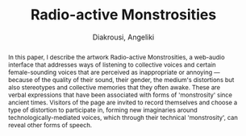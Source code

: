 ---
title: "Radio-active Monstrosities"
abstract: "In this paper, I describe the artwork Radio-active Monstrosities, a web-audio interface that addresses ways of listening to collective voices and certain female-sounding voices that are perceived as inappropriate or annoying — because of the quality of their sound, their gender, the medium's distortions but also stereotypes and collective memories that they often awake. These are verbal expressions that have been associated with forms of 'monstrosity' since ancient times. Visitors of the page are invited to record themselves and choose a type of distortion to participate in, forming new imaginaries around technologically-mediated voices, which through their technical 'monstrosity', can reveal other forms of speech."
address: "Barcelona, Spain"
booktitle: "Proceedings of the International Web Audio Conference"
editor: "Joglar-Ongay, Luis and Serra, Xavier and Font, Frederic and Tovstogan, Philip and Stolfi, Ariane and A. Correya, Albin and Ramires, Antonio and Bogdanov, Dmitry and Faraldo, Angel and Favory, Xavier"
month: "July"
publisher: "UPF"
series: "WAC '21"
pages: ""
id: "2021_29"
author: "Diakrousi, Angeliki"
webAuthor: "Angeliki Diakrousi"
track: "Artwork"
year: "2021"
tags: year2021
media: https://youtu.be/f-wzynC2lMA
pdflink: "/_data/papers/pdf/2021/2021_29.pdf"
ISSN: "2663-5844"
---